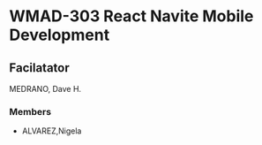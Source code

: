 # WMAD-303 React Navite Mobile Development

## Facilatator 
MEDRANO, Dave H.

### Members
- ALVAREZ,Nigela

